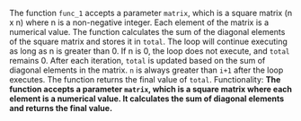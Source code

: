 The function `func_1` accepts a parameter `matrix`, which is a square matrix (n x n) where n is a non-negative integer. Each element of the matrix is a numerical value. The function calculates the sum of the diagonal elements of the square matrix and stores it in `total`. The loop will continue executing as long as n is greater than 0. If n is 0, the loop does not execute, and `total` remains 0. After each iteration, `total` is updated based on the sum of diagonal elements in the matrix. `n` is always greater than `i+1` after the loop executes. The function returns the final value of `total`.
Functionality: **The function accepts a parameter `matrix`, which is a square matrix where each element is a numerical value. It calculates the sum of diagonal elements and returns the final value.**